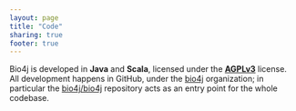 ```yaml
---
layout: page
title: "Code"
sharing: true
footer: true
---
```


Bio4j is developed in **Java** and **Scala**, licensed under  the **[AGPLv3](www.gnu.org/licenses/agpl-3.0.html)** license. All development happens in GitHub, under the [bio4j](https://github.com/bio4j) organization; in particular the [bio4j/bio4j](https://github.com/bio4j/bio4j) repository acts as an entry point for the whole codebase.